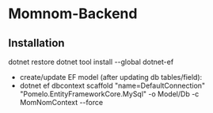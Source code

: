 ﻿# Momnom-Backend

## Installation
dotnet restore
dotnet tool install --global dotnet-ef

- create/update EF model (after updating db tables/field):
- dotnet ef dbcontext scaffold "name=DefaultConnection" "Pomelo.EntityFrameworkCore.MySql" -o Model/Db -c MomNomContext --force